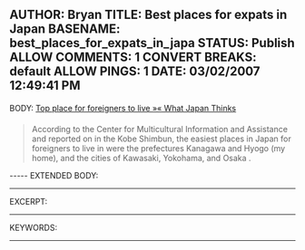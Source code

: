 AUTHOR: Bryan
TITLE: Best places for expats in Japan
BASENAME: best_places_for_expats_in_japa
STATUS: Publish
ALLOW COMMENTS: 1
CONVERT BREAKS: __default__
ALLOW PINGS: 1
DATE: 03/02/2007 12:49:41 PM
-----
BODY:
<a title="Top place for foreigners to live »« What Japan Thinks" href="http://whatjapanthinks.com/2007/02/12/top-place-for-foreigners-to-live/">Top place for foreigners to live »« What Japan Thinks</a>

<blockquote>According to the Center for Multicultural Information and Assistance and reported on in the Kobe Shimbun, the easiest places in Japan for foreigners to live in were the prefectures Kanagawa and Hyogo (my home), and the cities of Kawasaki, Yokohama, and Osaka .</blockquote>
-----
EXTENDED BODY:

-----
EXCERPT:

-----
KEYWORDS:

-----


